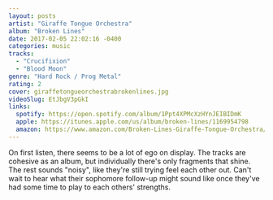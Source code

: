 ```yaml
---
layout: posts
artist: "Giraffe Tongue Orchestra"
album: "Broken Lines"
date: 2017-02-05 22:02:16 -0400
categories: music
tracks:
  - "Crucifixion"
  - "Blood Moon"
genre: "Hard Rock / Prog Metal"
rating: 2
cover: giraffetongueorchestrabrokenlines.jpg
videoSlug: EtJbgV3pGkI
links:
  spotify: https://open.spotify.com/album/1Ppt4XPMcXzHYnJEIBIDmK
  apple: https://itunes.apple.com/us/album/broken-lines/1169954798
  amazon: https://www.amazon.com/Broken-Lines-Giraffe-Tongue-Orchestra/dp/B01M726USJ
---
```


On first listen, there seems to be a lot of ego on display.  The tracks are cohesive as an album, but individually there's only fragments that shine.  The rest sounds "noisy", like they're still trying feel each other out.  Can't wait to hear what their sophomore follow-up might sound like once they've had some time to play to each others' strengths.
